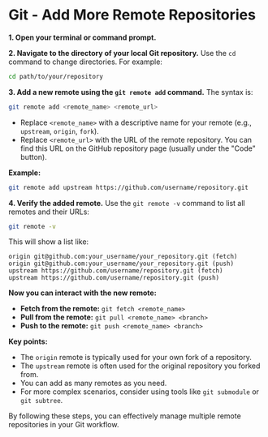 # Git - Add More Remote Repositories

**1. Open your terminal or command prompt.**

**2. Navigate to the directory of your local Git repository.**
   Use the `cd` command to change directories. For example:
   ```bash
   cd path/to/your/repository
   ```

**3. Add a new remote using the `git remote add` command.**
   The syntax is:
   ```bash
   git remote add <remote_name> <remote_url>
   ```
   - Replace `<remote_name>` with a descriptive name for your remote (e.g., `upstream`, `origin`, `fork`).
   - Replace `<remote_url>` with the URL of the remote repository. You can find this URL on the GitHub repository page (usually under the "Code" button).

   **Example:**
   ```bash
   git remote add upstream https://github.com/username/repository.git
   ```

**4. Verify the added remote.**
   Use the `git remote -v` command to list all remotes and their URLs:
   ```bash
   git remote -v
   ```
   This will show a list like:
   ```
   origin git@github.com:your_username/your_repository.git (fetch)
   origin git@github.com:your_username/your_repository.git (push)
   upstream https://github.com/username/repository.git (fetch)
   upstream https://github.com/username/repository.git (push)
   ```

**Now you can interact with the new remote:**

- **Fetch from the remote:** `git fetch <remote_name>`
- **Pull from the remote:** `git pull <remote_name> <branch>`
- **Push to the remote:** `git push <remote_name> <branch>`

**Key points:**

- The `origin` remote is typically used for your own fork of a repository.
- The `upstream` remote is often used for the original repository you forked from.
- You can add as many remotes as you need.
- For more complex scenarios, consider using tools like `git submodule` or `git subtree`.

By following these steps, you can effectively manage multiple remote repositories in your Git workflow.

